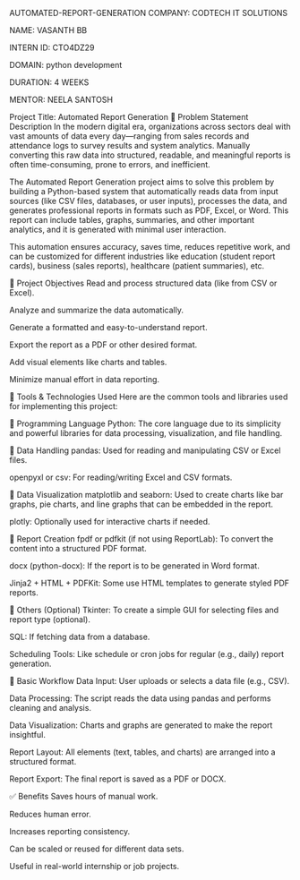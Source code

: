  AUTOMATED-REPORT-GENERATION
 COMPANY: CODTECH IT SOLUTIONS

NAME: VASANTH BB

INTERN ID: CTO4DZ29

DOMAIN: python development

DURATION: 4 WEEKS

MENTOR: NEELA SANTOSH

Project Title: Automated Report Generation
📌 Problem Statement Description In the modern digital era, organizations across sectors deal with vast amounts of data every day—ranging from sales records and attendance logs to survey results and system analytics. Manually converting this raw data into structured, readable, and meaningful reports is often time-consuming, prone to errors, and inefficient.

The Automated Report Generation project aims to solve this problem by building a Python-based system that automatically reads data from input sources (like CSV files, databases, or user inputs), processes the data, and generates professional reports in formats such as PDF, Excel, or Word. This report can include tables, graphs, summaries, and other important analytics, and it is generated with minimal user interaction.

This automation ensures accuracy, saves time, reduces repetitive work, and can be customized for different industries like education (student report cards), business (sales reports), healthcare (patient summaries), etc.

🎯 Project Objectives Read and process structured data (like from CSV or Excel).

Analyze and summarize the data automatically.

Generate a formatted and easy-to-understand report.

Export the report as a PDF or other desired format.

Add visual elements like charts and tables.

Minimize manual effort in data reporting.

🧰 Tools & Technologies Used Here are the common tools and libraries used for implementing this project:

🔹 Programming Language Python: The core language due to its simplicity and powerful libraries for data processing, visualization, and file handling.

🔹 Data Handling pandas: Used for reading and manipulating CSV or Excel files.

openpyxl or csv: For reading/writing Excel and CSV formats.

🔹 Data Visualization matplotlib and seaborn: Used to create charts like bar graphs, pie charts, and line graphs that can be embedded in the report.

plotly: Optionally used for interactive charts if needed.

🔹 Report Creation fpdf or pdfkit (if not using ReportLab): To convert the content into a structured PDF format.

docx (python-docx): If the report is to be generated in Word format.

Jinja2 + HTML + PDFKit: Some use HTML templates to generate styled PDF reports.

🔹 Others (Optional) Tkinter: To create a simple GUI for selecting files and report type (optional).

SQL: If fetching data from a database.

Scheduling Tools: Like schedule or cron jobs for regular (e.g., daily) report generation.

🔄 Basic Workflow Data Input: User uploads or selects a data file (e.g., CSV).

Data Processing: The script reads the data using pandas and performs cleaning and analysis.

Data Visualization: Charts and graphs are generated to make the report insightful.

Report Layout: All elements (text, tables, and charts) are arranged into a structured format.

Report Export: The final report is saved as a PDF or DOCX.

✅ Benefits Saves hours of manual work.

Reduces human error.


Increases reporting consistency.

Can be scaled or reused for different data sets.

Useful in real-world internship or job projects.
